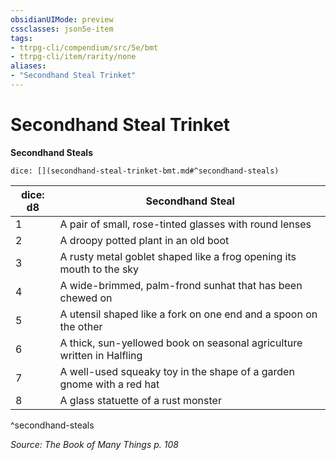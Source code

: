 ```yaml
---
obsidianUIMode: preview
cssclasses: json5e-item
tags:
- ttrpg-cli/compendium/src/5e/bmt
- ttrpg-cli/item/rarity/none
aliases: 
- "Secondhand Steal Trinket"
---
```

# Secondhand Steal Trinket


**Secondhand Steals**

`dice: [](secondhand-steal-trinket-bmt.md#^secondhand-steals)`

| dice: d8 | Secondhand Steal |
|----------|------------------|
| 1 | A pair of small, rose-tinted glasses with round lenses |
| 2 | A droopy potted plant in an old boot |
| 3 | A rusty metal goblet shaped like a frog opening its mouth to the sky |
| 4 | A wide-brimmed, palm-frond sunhat that has been chewed on |
| 5 | A utensil shaped like a fork on one end and a spoon on the other |
| 6 | A thick, sun-yellowed book on seasonal agriculture written in Halfling |
| 7 | A well-used squeaky toy in the shape of a garden gnome with a red hat |
| 8 | A glass statuette of a rust monster |
^secondhand-steals

*Source: The Book of Many Things p. 108*